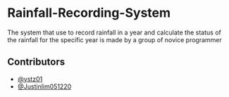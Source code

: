 # Rainfall-Recording-System
The system that use to record rainfall in a year and calculate the status of the rainfall for the specific year is made by a group of novice programmer

## Contributors

- [@ystz01](https://github.com/ystz01)
- [@Justinlim051220](https://github.com/Justinlim051220)
